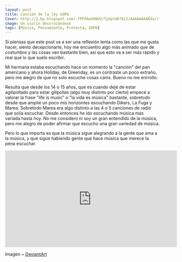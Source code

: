 ```yaml
---
layout: post
title: Canción de la ley SOPA
Cover: http://2.bp.blogspot.com/-fPFPAwVbNUU/TyGptmK78iI/AAAAAAAAK4o/r1nfeCwoeoQ/s320/in_musica_by_BitaMig.jpg
image: Un violín destrozándose
tags: [Música, Pensamiento, Protesta, SOPA]
---
```


Si piensas que este post va a ser una reflexión lenta como las que me gusta hacer, siento decepcionarte, hoy me encuentro algo más animado que de costumbre y las cosas van bastante bien, así que esto va a ser más rápido y real que lo que suelo escribir.

Mi hermana estaba escuchando hace un momento la "canción" del pan americano y ahora Holiday, de Greenday, es un contraste un poco extraño, pero me alegro de que no solo escuche cosas canis. Bueno no me enrrollo:

Resulta que desde los 14 o 15 años, que es cuando dejé de estar agilipollado para estar gilipollas (algo muy distinto por cierto) empecé a valorar la frase "life is music" o "la vida es música" bastante, sobretodo desde que amplié un poco mis horizontes escuchando Dikers, La Fuga y Marea. Sobretodo Marea era algo distinto a las 4 o 5 canciones de radio que solía escuchar. Desde entonces he ido escuchando música más variada hasta hoy. No me considero ni soy un gran entendido de la música, pero me alegro de poder afirmar que escucho una gran variedad de música.

Pero lo que importa es que la música sigue alegrando a la gente que ama a la música, y que sigue habiendo gente que hace música que merece la pena escuchar.

<iframe width="560" height="315" src="https://www.youtube-nocookie.com/embed/csBUUEz5Wk8" frameborder="0" allowfullscreen></iframe>

Imagen ~ [DeviantArt](http://browse.deviantart.com/?qh=&section=&q=musica#/d1aq4lx)
